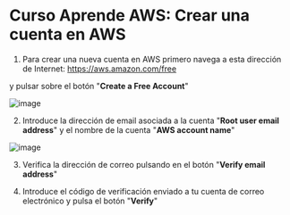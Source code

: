# Curso Aprende AWS: Crear una cuenta en AWS

1. Para crear una nueva cuenta en AWS primero navega a esta dirección de Internet: https://aws.amazon.com/free

y pulsar sobre el botón "**Create a Free Account**"

![image](https://github.com/user-attachments/assets/f12ea633-4bc0-4bc0-b2da-6dfe44fc0cca)

2. Introduce la dirección de email asociada a la cuenta "**Root user email address**" y el nombre de la cuenta "**AWS account name**" 

![image](https://github.com/user-attachments/assets/3c11dcf7-01a2-47fb-a89d-422ca2495f63)

3. Verifica la dirección de correo pulsando en el botón "**Verify email address**"



4. Introduce el código de verificación enviado a tu cuenta de correo electrónico y pulsa el botón "**Verify**"




